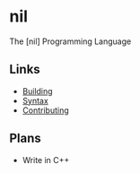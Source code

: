# nil
The [nil] Programming Language

## Links
* [Building](build/BUILD.md)
* [Syntax](SYNTAX.md)
* [Contributing](CONTRIBUTIONS.md)

## Plans
* Write in C++
